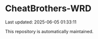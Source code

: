 # CheatBrothers-WRD

Last updated: 2025-06-05 01:33:11

This repository is automatically maintained.
